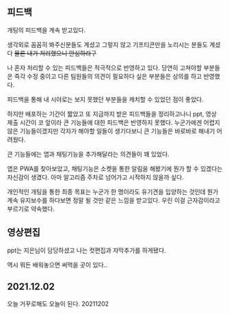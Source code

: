 ## 피드백


개팅의 피드백을 계속 받고있다.

생각외로 꼼꼼히 봐주신분들도 계셨고 그렇지 않고 기프티콘만을 노리시는 분들도 계셨다 ~~물론 내가 처리했으니 안심하라구~~

나 혼자 처리할 수 있는 피드백들은 적극적으로 반영하고 있다. 당연히 고쳐야할 부분들은 즉각 수정 중이고 다른 팀원들의 의견이 필요하다 싶은 부분들은 상의를 하고 반영했다.

피드백을 통해 내 시야로는 보지 못했던 부분들을 캐치할 수 있었던 점이 좋았다.

하지만 배포하는 기간이 짧았고 또 지금까지 받은 피드백들을 정리하고나니 ppt, 영상 제출 시간이 코 앞이라 큰 기능들에 대한 피드백은 반영하지 못했다. 
누군가에겐 어렵지 않은 기능들이겠지만 각자가 해야할 일들이 생기다보니 큰 기능들은 바로바로 해내기 어려웠다.

큰 기능들에는 앱과 채팅기능을 추가해달라는 의견들이 꽤 있었다. 

앱은 PWA를 찾아보았고, 채팅기능은 소켓을 통한 알림을 해봤기에 뭔가 할 수 있겠다는 자신감이 생겼다. 아마 알고리즘 주차로 넘어가고 시작하지 않을까 싶다.

개인적인 개팅을 통한 최종 목표는 누군가 한 명이라도 유기견을 입양하는 것인데 뭔가 계속 유지보수를 하다보면 정말 될 것만 같은 느낌을 받고있다. 우린 이걸 근자감이라고 부르기로 약속했다.

## 영상편집
ppt는 지은님이 담당하셨고 나는 컷편집과 자막추가를 하게됐다.

역시 뭐든 배워놓으면 써먹을 곳이 있다..

## 2021.12.02

오늘 거꾸로해도 오늘이 된다.
20211202


